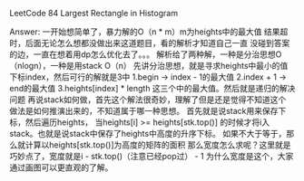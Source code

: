 LeetCode 84 Largest Rectangle in Histogram

Answer:
    一开始想简单了，暴力解的O（n * m）m为heights中的最大值
    结果超时，后面无论怎么想都没做出来这道题目，看的解析才知道自己一直
    没碰到答案的边，一直在想着用dp怎么优化去了。。。
    解析给了两种解，一种是分治思想O（nlogn），一种是用stack O（n）
        先讲分治思想，就是寻求heights中最小的值下标index，然后可行的解就是3中
    1.begin -> index - 1的最大值
    2.index + 1 -> end的最大值
    3.heights[index] * length
    这三个中的最大值。然后就是递归的解决问题
        再说stack如何做，首先这个解法很奇妙，理解了但是还是觉得不知道这个
    做法是如何推演出来的，不知道属于哪一种思想。
    首先就是说stack用来保存下标，然后遍历heights，
    当heights[i] >= heights[stk.top()]
        的时候才将i入stack。也就是说stack中保存了heights中高度的升序下标。
    如果不大于等于，那么就计算以heights[stk.top()]为高度的矩阵的面积
    那么宽度怎么求呢？这里就是巧妙点了，宽度就是i - stk.top()（注意已经pop过） - 1
    为什么宽度是这个，大家通过画图可以更直观的了解。

